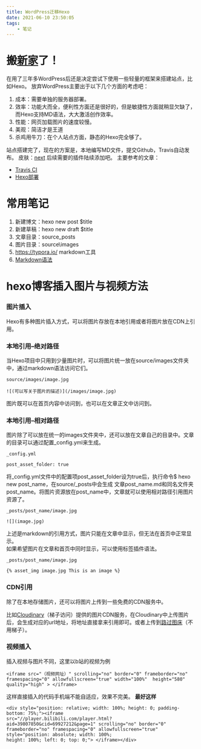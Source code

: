 ```yaml
---
title: WordPress迁移Hexo
date: 2021-06-10 23:50:05
tags: 
	- 笔记
---
```


# 搬[新家](http://kwaibook.com)了！

在用了三年多WordPress后还是决定尝试下使用一些轻量的框架来搭建站点，比如Hexo。
放弃WordPress主要出于以下几个方面的考虑吧：
1. 成本：需要单独的服务器部署。
2. 效率：功能大而全，便利性方面还是很好的，但是敏捷性方面就稍显欠缺了，而Hexo支持MD语法，大大激活创作效率。
3. 性能：网页加载图片的速度较慢。
4. 美观：简洁才是王道
5. 杀鸡用牛刀：在个人站点方面，静态的Hexo完全够了。

站点搭建完了，现在的方案是，本地编写MD文件，提交Github，Travis自动发布。
皮肤：[next](http://theme-next.iissnan.com/getting-started.html)
后续需要的插件陆续添加吧。
主要参考的文章：
* [Travis CI](https://segmentfault.com/a/1190000021987832)
* [Hexo部署](https://kchen.cc/2016/11/12/hexo-instructions/)

# 常用笔记
1. 新建博文：hexo new post $title
2. 新建草稿：hexo new draft $title
3. 文章目录：source\_posts
4. 图片目录：source\images
5. https://typora.io/ markdown工具
6. [Markdown语法](https://markdown.com.cn/basic-syntax/links.html)

# hexo博客插入图片与视频方法
### 图片插入
Hexo有多种图片插入方式，可以将图片存放在本地引用或者将图片放在CDN上引用。
### 本地引用–绝对路径
当Hexo项目中只用到少量图片时，可以将图片统一放在source/images文件夹中，通过markdown语法访问它们。
```
source/images/image.jpg

![(可以写关于图片的描述)](/images/image.jpg)
```
图片既可以在首页内容中访问到，也可以在文章正文中访问到。
### 本地引用–相对路径
图片除了可以放在统一的images文件夹中，还可以放在文章自己的目录中。文章的目录可以通过配置_config.yml来生成。
```
_config.yml

post_asset_folder: true
```
将_config.yml文件中的配置项post_asset_folder设为true后，执行命令$ hexo new post_name，在source/_posts中会生成
文章post_name.md和同名文件夹post_name。将图片资源放在post_name中，文章就可以使用相对路径引用图片资源了。
```
_posts/post_name/image.jpg

![](image.jpg)
```
上述是markdown的引用方式，图片只能在文章中显示，但无法在首页中正常显示。  
如果希望图片在文章和首页中同时显示，可以使用标签插件语法。
```
_posts/post_name/image.jpg

{% asset_img image.jpg This is an image %}
```
### CDN引用
除了在本地存储图片，还可以将图片上传到一些免费的CDN服务中。

比如[Cloudinary](https://cloudinary.com/)（梯子访问）提供的图片CDN服务，在Cloudinary中上传图片后，会生成对应的url地址，将地址直接拿来引用即可。或者上传到[路过图床](https://imgtu.com/)（不用梯子）。
### 视频插入
插入视频与图片不同，这里以b站的视频为例
```
<iframe src="（视频网址）" scrolling="no" border="0" frameborder="no" framespacing="0" allowfullscreen="true" width="100%"  height="580" quality="high" > </iframe>
```
这样直接插入的代码手机端不能自适应，效果不完美。
**最好这样**
```
<div style="position: relative; width: 100%; height: 0; padding-bottom: 75%;"><iframe 
src="//player.bilibili.com/player.html?aid=39807850&cid=69927212&page=1" scrolling="no" border="0" 
frameborder="no" framespacing="0" allowfullscreen="true" style="position: absolute; width: 100%; 
height: 100%; left: 0; top: 0;"> </iframe></div>
```